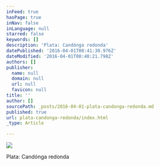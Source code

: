 ```yaml
---
inFeed: true
hasPage: true
inNav: false
inLanguage: null
starred: false
keywords: []
description: 'Plata: Candónga redonda'
datePublished: '2016-04-01T00:41:30.976Z'
dateModified: '2016-04-01T00:40:21.798Z'
authors: []
publisher:
  name: null
  domain: null
  url: null
  favicon: null
title: ''
author: []
sourcePath: _posts/2016-04-01-plata-candonga-redonda.md
published: true
url: plata-candonga-redonda/index.html
_type: Article

---
```

![](https://the-grid-user-content.s3-us-west-2.amazonaws.com/e651b0ef-d6c5-4150-a5f4-0f087df4b95e.png)

Plata: Candónga redonda